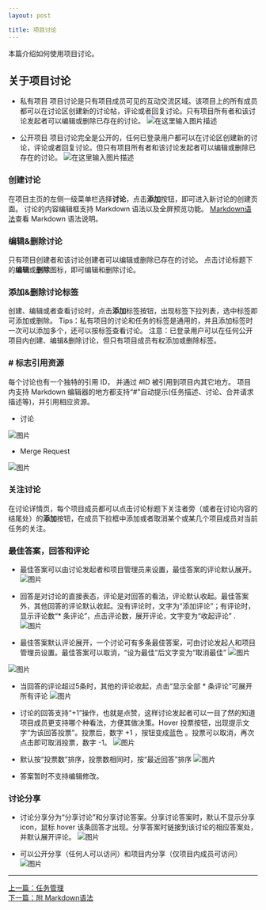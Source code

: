 ```yaml
---
layout: post

title: 项目讨论
---
```


本篇介绍如何使用项目讨论。

## 关于项目讨论

 - 私有项目
项目讨论是只有项目成员可见的互动交流区域。该项目上的所有成员都可以在讨论区创建新的讨论帖，评论或者回复讨论。只有项目所有者和该讨论发起者可以编辑或删除已存在的讨论。
![在这里输入图片描述][29]

 - 公开项目
项目讨论完全是公开的，任何已登录用户都可以在讨论区创建新的讨论，评论或者回复讨论。但只有项目所有者和该讨论发起者可以编辑或删除已存在的讨论。
![在这里输入图片描述][30]

### 创建讨论

在项目主页的左侧一级菜单栏选择**讨论**，点击**添加**按钮，即可进入新讨论的创建页面。
讨论的内容编辑框支持 Markdown 语法以及全屏预览功能。
[Markdown语法](/help/doc/project/markdown.html)查看 Markdown 语法说明。

### 编辑&删除讨论

只有项目创建者和该讨论创建者可以编辑或删除已存在的讨论。
点击讨论标题下的**编辑**或**删除**图标，即可编辑和删除讨论。

### 添加&删除讨论标签

创建、编辑或者查看讨论时，点击**添加**标签按钮，出现标签下拉列表，选中标签即可添加或删除。
Tips：私有项目的讨论和任务的标签是通用的，并且添加标签时一次可以添加多个，还可以按标签查看讨论。
注意：已登录用户可以在任何公开项目内创建、编辑&删除讨论，但只有项目成员有权添加或删除标签。

### # 标志引用资源

每个讨论也有一个独特的引用 ID， 并通过 #ID 被引用到项目内其它地方。
项目内支持 Markdown 编辑器的地方都支持“#”自动提示(任务描述、讨论、合并请求描述等)，并引用相应资源。

- 讨论

 ![图片](https://dn-coding-net-production-pp.qbox.me/a878cf72-cef4-44a5-906c-653325062bdd.png) 

- Merge Request 

 ![图片](https://dn-coding-net-production-pp.qbox.me/80092778-981d-4edb-87e8-6a1cbecc5378.png)

###  关注讨论

在讨论详情页，每个项目成员都可以点击讨论标题下关注者旁（或者在讨论内容的结尾处）的**添加**按钮，在成员下拉框中添加或者取消某个或某几个项目成员对当前任务的关注。

### 最佳答案，回答和评论
- 最佳答案可以由讨论发起者和项目管理员来设置，最佳答案的评论默认展开。
 ![图片](https://dn-coding-net-production-pp.qbox.me/d6facbdd-1d97-48c2-bb51-97da4e1cc2d9.png) 

- 回答是对讨论的直接表态，评论是对回答的看法，评论默认收起。最佳答案外，其他回答的评论默认收起。没有评论时，文字为“添加评论”；有评论时，显示评论数“* 条评论”，点击评论数，展开评论，文字变为“收起评论” .
 ![图片](https://dn-coding-net-production-pp.qbox.me/1761b93e-f379-4503-b3b4-d69c753c7724.png) 

- 最佳答案默认评论展开，一个讨论可有多条最佳答案，可由讨论发起人和项目管理员设置。最佳答案可以取消，“设为最佳”后文字变为“取消最佳”
 ![图片](https://dn-coding-net-production-pp.qbox.me/4cb6133b-f40c-46f0-b25b-70b6856db1e3.png) 
 
 ![图片](https://dn-coding-net-production-pp.qbox.me/d499f158-e7fd-4ff1-aaef-1464bc4fa12c.png) 

- 当回答的评论超过5条时，其他的评论收起，点击“显示全部 * 条评论”可展开所有评论
 ![图片](https://dn-coding-net-production-pp.qbox.me/aeaf645e-2c9f-415e-9ad7-18b3cc832b41.png) 

- 讨论的回答支持“+1”操作，也就是点赞，这样讨论发起者可以一目了然的知道项目成员更支持哪个种看法，方便其做决策。Hover 投票按钮，出现提示文字“为该回答投票”。投票后，数字 +1 ，按钮变成蓝色 。投票可以取消，再次点击即可取消投票，数字 -1。
 ![图片](https://dn-coding-net-production-pp.qbox.me/f6eb8885-bfec-466a-aae1-05e586d5e517.png) 


- 默认按“投票数”排序，投票数相同时，按“最近回答”排序
 ![图片](https://dn-coding-net-production-pp.qbox.me/6de66c14-5c31-4d0b-b266-052f603a1aae.png) 

- 答案暂时不支持编辑修改。

### 讨论分享

- 讨论分享分为“分享讨论”和分享讨论答案。分享讨论答案时，默认不显示分享 icon，鼠标 hover 该条回答才出现。分享答案时链接到该讨论的相应答案处，并默认展开评论。
 ![图片](https://dn-coding-net-production-pp.qbox.me/e6fdf91f-693f-43ec-95dc-a9576ceb2d97.png) 

- 可以公开分享（任何人可以访问）和项目内分享（仅项目内成员可访问）
 ![图片](https://dn-coding-net-production-pp.qbox.me/16f8be58-a211-424a-bb47-c22ad31696da.png) 


---

  [28]: https://dn-coding-net-production-static.qbox.me/f09dbf3f-8a36-4cb3-9197-073e31e3951c.png?imageView2/2/w/800/h/800
  [29]: https://dn-coding-net-production-static.qbox.me/72516dfe-529a-4ed3-a20b-a8cdc2f249b9.png?imageView2/2/w/800/h/800
  [30]: https://dn-coding-net-production-static.qbox.me/a161eaef-b710-4151-bffb-2eea37c4093d.png?imageView2/2/w/800/h/800
  [31]: https://dn-coding-net-production-static.qbox.me/2d162819-3a56-4496-920f-6f5ad5ef2fc3.png?imageView2/2/w/800/h/800
  
  
  

  <div class="footer-nav">
  <div class="left-nav"><i class="fa fa-angle-left"></i><a href="/help/doc/project/task.html">上一篇：任务管理</a></div>
  <div class="right-nav"><a href="/help/doc/project/task.html">下一篇：附 Markdown语法</a><i class="fa fa-angle-right"></i></div>
  </div>

